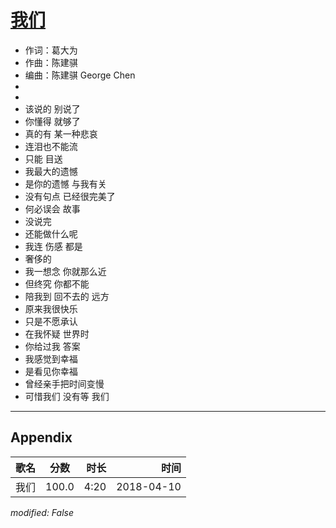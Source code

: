 # [我们](https://music.163.com/song?id=551816010)

* 作词：葛大为
* 作曲：陈建骐
* 编曲：陈建骐 George Chen
*
*
* 该说的 别说了
* 你懂得 就够了
* 真的有 某一种悲哀
* 连泪也不能流
* 只能 目送
* 我最大的遗憾
* 是你的遗憾 与我有关
* 没有句点 已经很完美了
* 何必误会 故事
* 没说完
* 还能做什么呢
* 我连 伤感 都是
* 奢侈的
* 我一想念 你就那么近
* 但终究 你都不能
* 陪我到 回不去的 远方
* 原来我很快乐
* 只是不愿承认
* 在我怀疑 世界时
* 你给过我 答案
* 我感觉到幸福
* 是看见你幸福
* 曾经亲手把时间变慢
* 可惜我们 没有等 我们


---

## Appendix

|歌名|分数|时长|时间|
|:---|:---:|---:|---:|
|我们|100.0|4:20|2018-04-10

*modified: False*